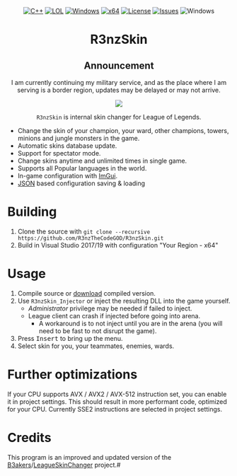 ﻿<div align="center">
 

   [![C++](https://img.shields.io/badge/Language-C%2B%2B-%23f34b7d.svg?style=plastic)](https://en.wikipedia.org/wiki/C%2B%2B)
   [![LOL](https://img.shields.io/badge/Game-League%20of%20Legends-445fa5.svg?style=plastic)](https://na.leagueoflegends.com)
   [![Windows](https://img.shields.io/badge/Platform-Windows-0078d7.svg?style=plastic)](https://en.wikipedia.org/wiki/Microsoft_Windows)
   [![x64](https://img.shields.io/badge/Arch-x64-red.svg?style=plastic)](https://en.wikipedia.org/wiki/X86-64)
   [![License](https://img.shields.io/github/license/R3nzTheCodeGOD/R3nzSkin.svg?style=plastic)](LICENSE)
   [![Issues](https://img.shields.io/github/issues/R3nzTheCodeGOD/R3nzSkin.svg?style=plastic)](https://github.com/R3nzTheCodeGOD/R3nzSkin/issues)
   ![Windows](https://github.com/R3nzTheCodeGOD/R3nzSkin/workflows/Windows/badge.svg?branch=main&event=push)

   # **R3nzSkin**

   ## Announcement
   I am currently continuing my military service, and as the place where I am serving is a border region, updates may be delayed or may not arrive.

   <img src="https://user-images.githubusercontent.com/58574988/134170370-c827d712-fcc7-432f-b9f8-96678b0c9bf6.gif">

   `R3nzSkin` is internal skin changer for League of Legends.

</div>

- Change the skin of your champion, your ward, other champions, towers, minions and jungle monsters in the game.
- Automatic skins database update.
- Support for spectator mode.
- Change skins anytime and unlimited times in single game.
- Supports all Popular languages ​​in the world.
- In-game configuration with <a href="https://github.com/ocornut/imgui">ImGui</a>.
- <a href="https://github.com/nlohmann/json">JSON</a> based configuration saving & loading

# Building
   1. Clone the source with `git clone --recursive https://github.com/R3nzTheCodeGOD/R3nzSkin.git`
   2. Build in Visual Studio 2017/19 with configuration "Your Region - x64"

# Usage
   1. Compile source or <a href="https://github.com/R3nzTheCodeGOD/R3nzSkin/releases/latest">download</a> compiled version.
   2. Use `R3nzSkin_Injector` or inject the resulting DLL into the game yourself.
      - *Administrator* privilege may be needed if failed to inject.
      - League client can crash if injected before going into arena.
         - A workaround is to not inject until you are in the arena (you will need to be fast to not disrupt the game).
   3. Press <kbd>Insert</kbd> to bring up the menu.
   4. Select skin for you, your teammates, enemies, wards.

# Further optimizations
   If your CPU supports AVX / AVX2 / AVX-512 instruction set, you can enable it in project settings. This should result in more performant code, optimized for your CPU. Currently SSE2 instructions are selected in project settings.

# Credits
   This program is an improved and updated version of the <a href="https://github.com/B3akers">B3akers</a>/<a href="https://github.com/B3akers/LeagueSkinChanger">LeagueSkinChanger</a> project.#
